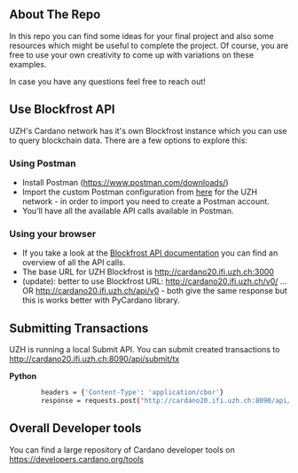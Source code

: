 ## About The Repo

In this repo you can find some ideas for your final project and also some resources which might be useful to complete the project. Of course, you are free to use your own creativity to come up with variations on these examples.

In case you have any questions feel free to reach out!

## Use Blockfrost API 

UZH's Cardano network has it's own Blockfrost instance which you can use to query blockchain data. There are a few options to explore this:

### Using Postman
- Install Postman (https://www.postman.com/downloads/)
- Import the custom Postman configuration from [here](blockfrost_api/uzh_blockfrost.json) for the UZH network - in order to import you need to create a Postman account.
- You'll have all the available API calls available in Postman.

### Using your browser
- If you take a look at the [Blockfrost API documentation](https://blockfrost.dev/api/blockfrost-io-api-documentation) you can find an overview of all the API calls.
- The base URL for UZH Blockfrost is http://cardano20.ifi.uzh.ch:3000
- (update): better to use Blockfrost URL: http://cardano20.ifi.uzh.ch/v0/ ... OR http://cardano20.ifi.uzh.ch/api/v0  - both give the same response but this is works better with PyCardano library.


## Submitting Transactions
UZH is running a local Submit API. You can submit created transactions to http://cardano20.ifi.uzh.ch:8090/api/submit/tx

**Python**
```bash
        headers = {'Content-Type': 'application/cbor'}
        response = requests.post("http://cardano20.ifi.uzh.ch:8090/api/submit/tx", data=signed_tx.to_cbor(), headers=headers)
```


## Overall Developer tools
You can find a large repository of Cardano developer tools on https://developers.cardano.org/tools